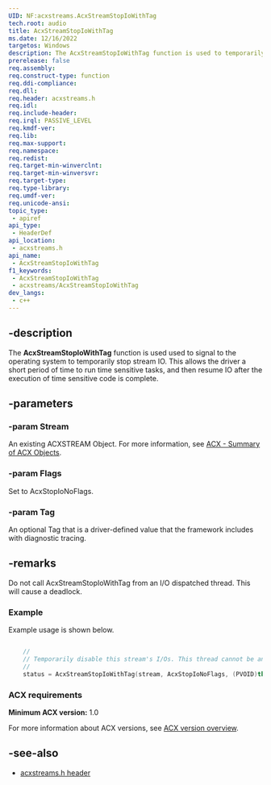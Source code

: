 ```yaml
---
UID: NF:acxstreams.AcxStreamStopIoWithTag
tech.root: audio
title: AcxStreamStopIoWithTag
ms.date: 12/16/2022
targetos: Windows
description: The AcxStreamStopIoWithTag function is used to temporarily stop the IO for a stream.
prerelease: false
req.assembly: 
req.construct-type: function
req.ddi-compliance: 
req.dll: 
req.header: acxstreams.h
req.idl: 
req.include-header: 
req.irql: PASSIVE_LEVEL
req.kmdf-ver: 
req.lib: 
req.max-support: 
req.namespace: 
req.redist: 
req.target-min-winverclnt: 
req.target-min-winversvr: 
req.target-type: 
req.type-library: 
req.umdf-ver: 
req.unicode-ansi: 
topic_type:
 - apiref
api_type:
 - HeaderDef
api_location:
 - acxstreams.h
api_name:
 - AcxStreamStopIoWithTag
f1_keywords:
 - AcxStreamStopIoWithTag
 - acxstreams/AcxStreamStopIoWithTag
dev_langs:
 - c++
---
```


## -description

The **AcxStreamStopIoWithTag** function is used used to signal to the operating system to temporarily stop stream IO. This allows the driver a short period of time to run time sensitive tasks, and then resume IO after the execution of time sensitive code is complete.

## -parameters

### -param Stream

An existing ACXSTREAM Object. For more information, see [ACX - Summary of ACX Objects](/windows-hardware/drivers/audio/acx-summary-of-objects).

### -param Flags

Set to AcxStopIoNoFlags.

### -param Tag

An optional Tag that is a driver-defined value that the framework includes with diagnostic tracing.

## -remarks

Do not call AcxStreamStopIoWithTag from an I/O dispatched thread. This will cause a deadlock.

### Example

Example usage is shown below.

```cpp

    //
    // Temporarily disable this stream's I/Os. This thread cannot be an I/O dispatched thread else we deadlock.
    //
    status = AcxStreamStopIoWithTag(stream, AcxStopIoNoFlags, (PVOID)this);

```

### ACX requirements

**Minimum ACX version:** 1.0

For more information about ACX versions, see [ACX version overview](/windows-hardware/drivers/audio/acx-version-overview).

## -see-also

- [acxstreams.h header](index.md)
